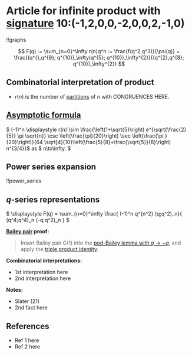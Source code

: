 # Article for infinite product with [signature](../product_signature.html) 10:(-1,2,0,0,-2,0,0,2,-1,0)

!!graphs

$$ F(q) := \sum_{n=0}^\infty r(n)q^n := \frac{f(q^2,q^3)}{\psi(q)} = \frac{(q^{},q^{9}; q^{10})_\infty(q^{5}; q^{10})_\infty^{2}}{(q^{2},q^{8}; q^{10})_\infty^{2}} $$

## Combinatorial interpretation of product

- $r(n)$ is the number of [partitions](../partitions.html#integer_partitions) of $n$ with CONGRUENCES HERE.

## [Asymptotic formula](../asymptotics.html)

$ (-1)^n \displaystyle r(n) \sim \frac{\left(1+\sqrt{5}\right) e^{\sqrt{\frac{2}{5}} \pi  \sqrt{n}} \csc \left(\frac{\pi}{20}\right) \sec \left(\frac{\pi }{20}\right)}{64 \sqrt[4]{10}\left(\frac{5}{8}+\frac{\sqrt{5}}{8}\right) n^{3/4}}$ as $ n\to\infty. $

## Power series expansion

!!power_series

## $q$-series representations

$ \displaystyle F(q) = \sum_{n=0}^\infty \frac{ (-1)^n q^{n^2} (q;q^2)_n}{ (q^4;q^4)_n (-q;q^2)_n  } $

**[Bailey pair](../Bailey_pairs.html) proof:**
> Insert Bailey pair G(1) into the [pod-Bailey lemma with $q\to -q$](../Bailey_pairs.html#pod_Bailey_lemma), and apply the [triple product identity](../q-series.html#triple_product).

**Combinatorial interpretations:**
- 1st interpretation here
- 2nd interpretation here
    
**Notes:**
- Slater (21)
- 2nd fact here

    
## References
- Ref 1 here
- Ref 2 here

